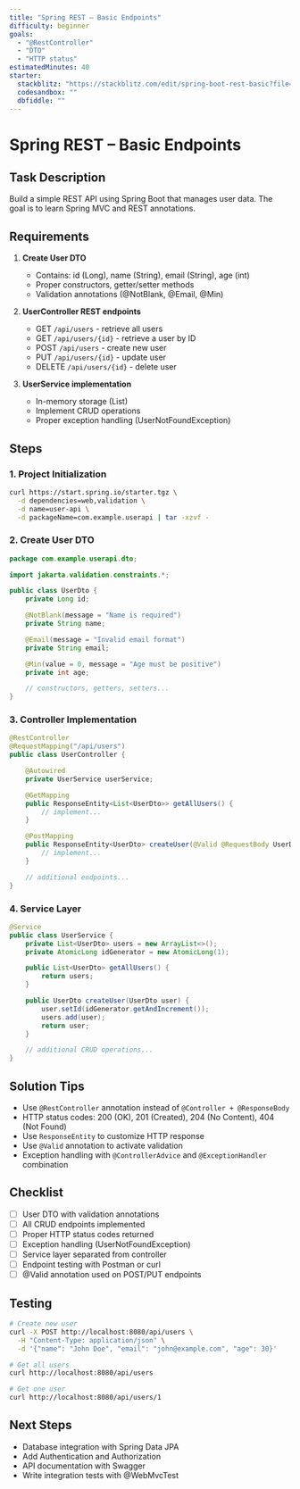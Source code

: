 ```yaml
---
title: "Spring REST – Basic Endpoints"
difficulty: beginner
goals: 
  - "@RestController"
  - "DTO"
  - "HTTP status"
estimatedMinutes: 40
starter:
  stackblitz: "https://stackblitz.com/edit/spring-boot-rest-basic?file=src/main/java/com/example/demo/UserController.java"
  codesandbox: ""
  dbfiddle: ""
---
```


# Spring REST – Basic Endpoints

## Task Description

Build a simple REST API using Spring Boot that manages user data. The goal is to learn Spring MVC and REST annotations.

## Requirements

1. **Create User DTO**
   - Contains: id (Long), name (String), email (String), age (int)
   - Proper constructors, getter/setter methods
   - Validation annotations (@NotBlank, @Email, @Min)

2. **UserController REST endpoints**
   - GET `/api/users` - retrieve all users
   - GET `/api/users/{id}` - retrieve a user by ID
   - POST `/api/users` - create new user
   - PUT `/api/users/{id}` - update user
   - DELETE `/api/users/{id}` - delete user

3. **UserService implementation**
   - In-memory storage (List<User>)
   - Implement CRUD operations
   - Proper exception handling (UserNotFoundException)

## Steps

### 1. Project Initialization
```bash
curl https://start.spring.io/starter.tgz \
  -d dependencies=web,validation \
  -d name=user-api \
  -d packageName=com.example.userapi | tar -xzvf -
```

### 2. Create User DTO
```java
package com.example.userapi.dto;

import jakarta.validation.constraints.*;

public class UserDto {
    private Long id;

    @NotBlank(message = "Name is required")
    private String name;

    @Email(message = "Invalid email format")
    private String email;

    @Min(value = 0, message = "Age must be positive")
    private int age;

    // constructors, getters, setters...
}
```

### 3. Controller Implementation
```java
@RestController
@RequestMapping("/api/users")
public class UserController {

    @Autowired
    private UserService userService;

    @GetMapping
    public ResponseEntity<List<UserDto>> getAllUsers() {
        // implement...
    }

    @PostMapping
    public ResponseEntity<UserDto> createUser(@Valid @RequestBody UserDto user) {
        // implement...
    }

    // additional endpoints...
}
```

### 4. Service Layer
```java
@Service
public class UserService {
    private List<UserDto> users = new ArrayList<>();
    private AtomicLong idGenerator = new AtomicLong(1);

    public List<UserDto> getAllUsers() {
        return users;
    }

    public UserDto createUser(UserDto user) {
        user.setId(idGenerator.getAndIncrement());
        users.add(user);
        return user;
    }

    // additional CRUD operations...
}
```

## Solution Tips

- Use `@RestController` annotation instead of `@Controller + @ResponseBody`
- HTTP status codes: 200 (OK), 201 (Created), 204 (No Content), 404 (Not Found)
- Use `ResponseEntity` to customize HTTP response
- Use `@Valid` annotation to activate validation
- Exception handling with `@ControllerAdvice` and `@ExceptionHandler` combination

## Checklist

- [ ] User DTO with validation annotations
- [ ] All CRUD endpoints implemented
- [ ] Proper HTTP status codes returned
- [ ] Exception handling (UserNotFoundException)
- [ ] Service layer separated from controller
- [ ] Endpoint testing with Postman or curl
- [ ] @Valid annotation used on POST/PUT endpoints

## Testing

```bash
# Create new user
curl -X POST http://localhost:8080/api/users \
  -H "Content-Type: application/json" \
  -d '{"name": "John Doe", "email": "john@example.com", "age": 30}'

# Get all users
curl http://localhost:8080/api/users

# Get one user
curl http://localhost:8080/api/users/1
```

## Next Steps

- Database integration with Spring Data JPA
- Add Authentication and Authorization
- API documentation with Swagger
- Write integration tests with @WebMvcTest